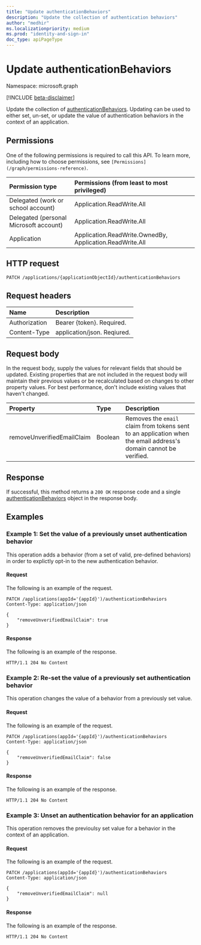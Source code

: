 ```yaml
---
title: "Update authenticationBehaviors"
description: "Update the collection of authentication behaviors"
author: "medhir"
ms.localizationpriority: medium
ms.prod: "identity-and-sign-in"
doc_type: apiPageType
---
```


# Update authenticationBehaviors

Namespace: microsoft.graph

[!INCLUDE [beta-disclaimer](../../includes/beta-disclaimer.md)]

Update the collection of [authenticationBehaviors](../resources/authenticationbehaviors.md). Updating can be used to either set, un-set, or update the value of authentication behaviors in the context of an application.

## Permissions

One of the following permissions is required to call this API. To learn more, including how to choose permissions, see `[Permissions](/graph/permissions-reference)`.

|Permission type      | Permissions (from least to most privileged)              |
|:--------------------|:---------------------------------------------------------|
|Delegated (work or school account)     | Application.ReadWrite.All|
|Delegated (personal Microsoft account) | Application.ReadWrite.All |
|Application    | Application.ReadWrite.OwnedBy, Application.ReadWrite.All  |

## HTTP request

<!-- { "blockType": "ignored" } -->

```http
PATCH /applications/{applicationObjectId}/authenticationBehaviors
```

## Request headers

| Name          | Description               |
| :------------ | :------------------------ |
| Authorization | Bearer {token}. Required. |
| Content-Type  | application/json. Reqiured. 

## Request body

In the request body, supply the values for relevant fields that should be updated. Existing properties that are not included in the request body will maintain their previous values or be recalculated based on changes to other property values. For best performance, don't include existing values that haven't changed.

|Property|Type|Description|
|:---|:---|:---|
|removeUnverifiedEmailClaim|Boolean| Removes the `email` claim from tokens sent to an application when the email address's domain cannot be verified. |

## Response

If successful, this method returns a `200 OK` response code and a single [authenticationBehaviors](../resources/authenticationbehaviors.md)  object in the response body.


## Examples

### Example 1: Set the value of a previously unset authentication behavior

This operation adds a behavior (from a set of valid, pre-defined behaviors) in order to explictly opt-in to the new authentication behavior.

#### Request

The following is an example of the request.

<!-- {
  "blockType": "request",
  "name": "update_authenticationBehaviors"
}-->

```http
PATCH /applications(appId='{appId}')/authenticationBehaviors
Content-Type: application/json

{
    "removeUnverifiedEmailClaim": true
}
```

#### Response

The following is an example of the response.

<!-- {
  "blockType": "response",
} -->

```http
HTTP/1.1 204 No Content
```

### Example 2: Re-set the value of a previously set authentication behavior

This operation changes the value of a behavior from a previously set value.

#### Request

The following is an example of the request.

<!-- {
  "blockType": "request",
  "name": "update_authenticationBehaviors"
}-->

```http
PATCH /applications(appId='{appId}')/authenticationBehaviors
Content-Type: application/json

{
    "removeUnverifiedEmailClaim": false
}
```

#### Response

The following is an example of the response.

<!-- {
  "blockType": "response",
} -->

```http
HTTP/1.1 204 No Content
```


### Example 3: Unset an authentication behavior for an application

This operation removes the previoulsy set value for a behavior in the context of an application.

#### Request

The following is an example of the request.

<!-- {
  "blockType": "request",
  "name": "update_authenticationBehaviors"
}-->

```http
PATCH /applications(appId='{appId}')/authenticationBehaviors
Content-Type: application/json

{
    "removeUnverifiedEmailClaim": null
}
```

#### Response

The following is an example of the response.

<!-- {
  "blockType": "response",
} -->

```http
HTTP/1.1 204 No Content
```
